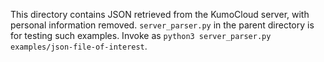 This directory contains JSON retrieved from the KumoCloud server, with personal information removed. `server_parser.py` in the parent directory is for testing such examples. Invoke as `python3 server_parser.py examples/json-file-of-interest`.
